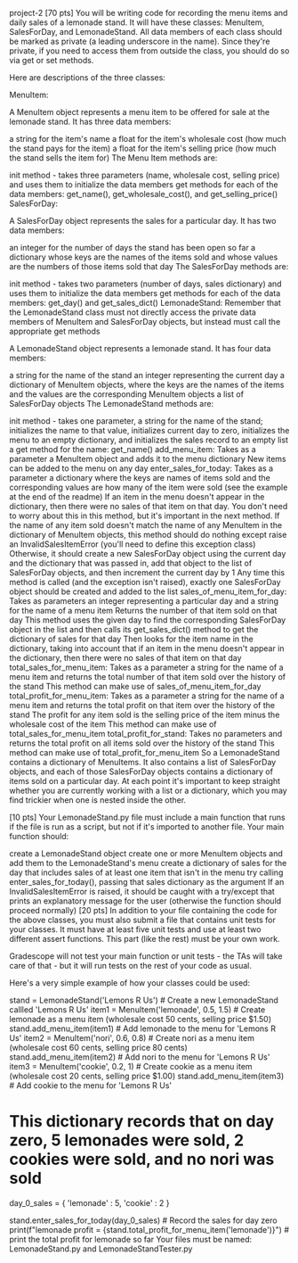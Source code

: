 project-2
[70 pts] You will be writing code for recording the menu items and daily sales of a lemonade stand. It will have these classes: MenuItem, SalesForDay, and LemonadeStand. All data members of each class should be marked as private (a leading underscore in the name). Since they're private, if you need to access them from outside the class, you should do so via get or set methods.

Here are descriptions of the three classes:

MenuItem:

A MenuItem object represents a menu item to be offered for sale at the lemonade stand. It has three data members:

a string for the item's name
a float for the item's wholesale cost (how much the stand pays for the item)
a float for the item's selling price (how much the stand sells the item for)
The Menu Item methods are:

init method - takes three parameters (name, wholesale cost, selling price) and uses them to initialize the data members
get methods for each of the data members: get_name(), get_wholesale_cost(), and get_selling_price()
SalesForDay:

A SalesForDay object represents the sales for a particular day. It has two data members:

an integer for the number of days the stand has been open so far
a dictionary whose keys are the names of the items sold and whose values are the numbers of those items sold that day
The SalesForDay methods are:

init method - takes two parameters (number of days, sales dictionary) and uses them to initialize the data members
get methods for each of the data members: get_day() and get_sales_dict()
LemonadeStand: Remember that the LemonadeStand class must not directly access the private data members of MenuItem and SalesForDay objects, but instead must call the appropriate get methods

A LemonadeStand object represents a lemonade stand. It has four data members:

a string for the name of the stand
an integer representing the current day
a dictionary of MenuItem objects, where the keys are the names of the items and the values are the corresponding MenuItem objects
a list of SalesForDay objects
The LemonadeStand methods are:

init method - takes one parameter, a string for the name of the stand; initializes the name to that value, initializes current day to zero, initializes the menu to an empty dictionary, and initializes the sales record to an empty list
a get method for the name: get_name()
add_menu_item:
Takes as a parameter a MenuItem object and adds it to the menu dictionary
New items can be added to the menu on any day
enter_sales_for_today:
Takes as a parameter a dictionary where the keys are names of items sold and the corresponding values are how many of the item were sold (see the example at the end of the readme)
If an item in the menu doesn't appear in the dictionary, then there were no sales of that item on that day. You don't need to worry about this in this method, but it's important in the next method.
If the name of any item sold doesn't match the name of any MenuItem in the dictionary of MenuItem objects, this method should do nothing except raise an InvalidSalesItemError (you'll need to define this exception class)
Otherwise, it should create a new SalesForDay object using the current day and the dictionary that was passed in, add that object to the list of SalesForDay objects, and then increment the current day by 1
Any time this method is called (and the exception isn't raised), exactly one SalesForDay object should be created and added to the list
sales_of_menu_item_for_day:
Takes as parameters an integer representing a particular day and a string for the name of a menu item
Returns the number of that item sold on that day
This method uses the given day to find the corresponding SalesForDay object in the list and then calls its get_sales_dict() method to get the dictionary of sales for that day
Then looks for the item name in the dictionary, taking into account that if an item in the menu doesn't appear in the dictionary, then there were no sales of that item on that day
total_sales_for_menu_item:
Takes as a parameter a string for the name of a menu item and returns the total number of that item sold over the history of the stand
This method can make use of sales_of_menu_item_for_day
total_profit_for_menu_item:
Takes as a parameter a string for the name of a menu item and returns the total profit on that item over the history of the stand
The profit for any item sold is the selling price of the item minus the wholesale cost of the item
This method can make use of total_sales_for_menu_item
total_profit_for_stand:
Takes no parameters and returns the total profit on all items sold over the history of the stand
This method can make use of total_profit_for_menu_item
So a LemonadeStand contains a dictionary of MenuItems. It also contains a list of SalesForDay objects, and each of those SalesForDay objects contains a dictionary of items sold on a particular day. At each point it's important to keep straight whether you are currently working with a list or a dictionary, which you may find trickier when one is nested inside the other.

[10 pts] Your LemonadeStand.py file must include a main function that runs if the file is run as a script, but not if it's imported to another file. Your main function should:

create a LemonadeStand object
create one or more MenuItem objects and add them to the LemonadeStand's menu
create a dictionary of sales for the day that includes sales of at least one item that isn't in the menu
try calling enter_sales_for_today(), passing that sales dictionary as the argument
If an InvalidSalesItemError is raised, it should be caught with a try/except that prints an explanatory message for the user (otherwise the function should proceed normally)
[20 pts] In addition to your file containing the code for the above classes, you must also submit a file that contains unit tests for your classes. It must have at least five unit tests and use at least two different assert functions. This part (like the rest) must be your own work.

Gradescope will not test your main function or unit tests - the TAs will take care of that - but it will run tests on the rest of your code as usual.

Here's a very simple example of how your classes could be used:

stand = LemonadeStand('Lemons R Us')  # Create a new LemonadeStand callled 'Lemons R Us'
item1 = MenuItem('lemonade', 0.5, 1.5)  # Create lemonade as a menu item (wholesale cost 50 cents, selling price $1.50)
stand.add_menu_item(item1)  # Add lemonade to the menu for 'Lemons R Us'
item2 = MenuItem('nori', 0.6, 0.8)  # Create nori as a menu item (wholesale cost 60 cents, selling price 80 cents)
stand.add_menu_item(item2)  # Add nori to the menu for 'Lemons R Us'
item3 = MenuItem('cookie', 0.2, 1)  # Create cookie as a menu item (wholesale cost 20 cents, selling price $1.00)
stand.add_menu_item(item3)  # Add cookie to the menu for 'Lemons R Us'

# This dictionary records that on day zero, 5 lemonades were sold, 2 cookies were sold, and no nori was sold
day_0_sales = {
    'lemonade' : 5,
    'cookie'   : 2
}

stand.enter_sales_for_today(day_0_sales)  # Record the sales for day zero
print(f"lemonade profit = {stand.total_profit_for_menu_item('lemonade')}")  # print the total profit for lemonade so far
Your files must be named: LemonadeStand.py and LemonadeStandTester.py
